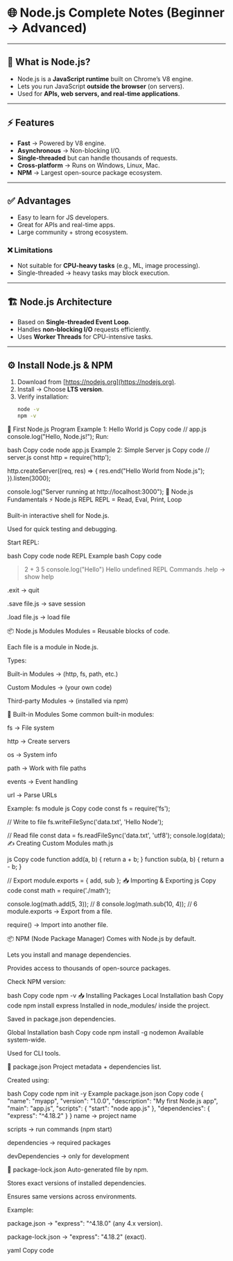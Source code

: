 # 🌐 Node.js Complete Notes (Beginner → Advanced)

---

## 📌 What is Node.js?
- Node.js is a **JavaScript runtime** built on Chrome’s V8 engine.  
- Lets you run JavaScript **outside the browser** (on servers).  
- Used for **APIs, web servers, and real-time applications**.  

---

## ⚡ Features
- **Fast** → Powered by V8 engine.  
- **Asynchronous** → Non-blocking I/O.  
- **Single-threaded** but can handle thousands of requests.  
- **Cross-platform** → Runs on Windows, Linux, Mac.  
- **NPM** → Largest open-source package ecosystem.  

---

## ✅ Advantages
- Easy to learn for JS developers.  
- Great for APIs and real-time apps.  
- Large community + strong ecosystem.  

### ❌ Limitations
- Not suitable for **CPU-heavy tasks** (e.g., ML, image processing).  
- Single-threaded → heavy tasks may block execution.  

---

## 🏗️ Node.js Architecture
- Based on **Single-threaded Event Loop**.  
- Handles **non-blocking I/O** requests efficiently.  
- Uses **Worker Threads** for CPU-intensive tasks.  

---

## ⚙️ Install Node.js & NPM
1. Download from [https://nodejs.org](https://nodejs.org).  
2. Install → Choose **LTS version**.  
3. Verify installation:
   ```bash
   node -v
   npm -v
🚀 First Node.js Program
Example 1: Hello World
js
Copy code
// app.js
console.log("Hello, Node.js!");
Run:

bash
Copy code
node app.js
Example 2: Simple Server
js
Copy code
// server.js
const http = require('http');

http.createServer((req, res) => {
  res.end("Hello World from Node.js");
}).listen(3000);

console.log("Server running at http://localhost:3000");
📘 Node.js Fundamentals
⚡ Node.js REPL
REPL = Read, Eval, Print, Loop

Built-in interactive shell for Node.js.

Used for quick testing and debugging.

Start REPL:

bash
Copy code
node
REPL Example
bash
Copy code
> 2 + 3
5
> console.log("Hello")
Hello
undefined
REPL Commands
.help → show help

.exit → quit

.save file.js → save session

.load file.js → load file

📦 Node.js Modules
Modules = Reusable blocks of code.

Each file is a module in Node.js.

Types:

Built-in Modules → (http, fs, path, etc.)

Custom Modules → (your own code)

Third-party Modules → (installed via npm)

🔧 Built-in Modules
Some common built-in modules:

fs → File system

http → Create servers

os → System info

path → Work with file paths

events → Event handling

url → Parse URLs

Example: fs module
js
Copy code
const fs = require('fs');

// Write to file
fs.writeFileSync('data.txt', 'Hello Node');

// Read file
const data = fs.readFileSync('data.txt', 'utf8');
console.log(data);
✍️ Creating Custom Modules
math.js

js
Copy code
function add(a, b) {
  return a + b;
}
function sub(a, b) {
  return a - b;
}

// Export
module.exports = { add, sub };
📥 Importing & Exporting
js
Copy code
const math = require('./math');

console.log(math.add(5, 3));  // 8
console.log(math.sub(10, 4)); // 6
module.exports → Export from a file.

require() → Import into another file.

📦 NPM (Node Package Manager)
Comes with Node.js by default.

Lets you install and manage dependencies.

Provides access to thousands of open-source packages.

Check NPM version:

bash
Copy code
npm -v
📥 Installing Packages
Local Installation
bash
Copy code
npm install express
Installed in node_modules/ inside the project.

Saved in package.json dependencies.

Global Installation
bash
Copy code
npm install -g nodemon
Available system-wide.

Used for CLI tools.

📂 package.json
Project metadata + dependencies list.

Created using:

bash
Copy code
npm init -y
Example package.json
json
Copy code
{
  "name": "myapp",
  "version": "1.0.0",
  "description": "My first Node.js app",
  "main": "app.js",
  "scripts": {
    "start": "node app.js"
  },
  "dependencies": {
    "express": "^4.18.2"
  }
}
name → project name

scripts → run commands (npm start)

dependencies → required packages

devDependencies → only for development

📂 package-lock.json
Auto-generated file by npm.

Stores exact versions of installed dependencies.

Ensures same versions across environments.

Example:

package.json → "express": "^4.18.0" (any 4.x version).

package-lock.json → "express": "4.18.2" (exact).

yaml
Copy code
